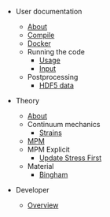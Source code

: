 <!-- docs/_sidebar.md -->

* User documentation

  * [About](user/about.md)
  * [Compile](user/compile.md)
  * [Docker](user/docker.md)
  * Running the code
    * [Usage](user/preprocessing/usage.md)
    * [Input](user/preprocessing/input.md)
  * Postprocessing
    * [HDF5 data](user/hdf5.md)

* Theory

  * [About](theory/about.md)
  * Continuum mechanics
    * [Strains](theory/continuum-mechanics/strain.md)
  * [MPM](theory/mpm.md)
  * MPM Explicit
    * [Update Stress First](theory/usf.md)
  * Material
    * [Bingham](theory/material/bingham.md)


* Developer

  * [Overview](code/overview.md)
